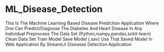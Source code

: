 # ML_Disease_Detection
This Is The Machine Learning Based Disease Prediction Application  Where One Can Predict/Diagnose The Diabetes And Heart Disease In Any Individual
Preprocess The Data Set (Python,numpy,pandas,sckit-learn)
Clean Data Set
Train Model 
Save Model (.sav)
Use That Saved Model In Web Application By StreamLit
Diseases Detection Application 

